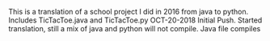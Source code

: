 This is a translation of a school project I did in 2016 from java to python.
Includes TicTacToe.java and TicTacToe.py
OCT-20-2018
Initial Push. Started translation, still a mix of java and python will not compile. Java file compiles
